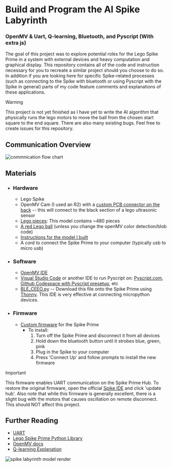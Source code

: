 # Build and Program the AI Spike Labyrinth
<h3>OpenMV & Uart, Q-learning, Bluetooth, and Pyscript (With extra js)</h3>
<p>The goal of this project was to explore potential roles for the Lego Spike Prime in a system with external devices and heavy computation and graphical display. This repository contains all of the code and instruction necessary for you to recreate a similar project should you choose to do so. In addition if you are looking here for specific Spike-related processes (such as connecting to the Spike with bluetooth or using Pyscript with the Spike in general) parts of my code feature comments and explanations of these applications.</p>

> [!WARNING]
> This project is not yet finished as I have yet to write the AI algorithm that physically runs the lego motors to move the ball from the chosen start square to the end square. There are also many existing bugs. Feel free to create issues for this repository.

## Communication Overview
![commnication flow chart](https://github.com/user-attachments/assets/9fabc1e3-81ef-417d-94d6-e6918032a667)


## Materials
  - ### Hardware
    - Lego Spike
    - OpenMV Cam (I used an R2) with a [custom PCB connector on the back](https://www.instructables.com/Backpack-1-OpenMV-Camera/) -- this will connect to the black section of a lego ultrasonic sensor
    - [Lego pieces](https://www.brickowl.com/catalog/lego-spike-prime-set-45678/inventory): This model contains ~480 pieces</li>
    - [A red Lego ball](https://www.brickowl.com/catalog/lego-red-hard-plastic-ball-52mm-22119-23065) (unless you change the openMV color detection/blob code)</li>
    - [Instructions for the model I built](https://drive.google.com/file/d/1D8D3vNA3ystbz31rbjCMvUVYvHGMd4PP/view?usp=sharing)
    - A cord to connect the Spike Prime to your computer (typically usb to micro usb)
  
  - ### Software
    - [OpenMV IDE](https://openmv.io/pages/download)
    - [Visual Studio Code](https://code.visualstudio.com/download) or another IDE to run Pyscript on: [Pyscript.com](https://pyscript.com), [Github Codespace with Pyscript presetup](https://github.com/ntoll/codespaces-project-template-pyscript), etc
    - [BLE_CEEO.py](https://github.com/chrisbuerginrogers/SPIKE_Prime/blob/main/BLE/BLE_CEEO.py#L1) -- Download this file onto the Spike Prime using [Thonny](https://thonny.org). This IDE is very effective at connecting micropython devices.
  
  - ### Firmware
    - [Custom firmware](https://raw.githack.com/tuftsceeo/SPIKE-html/main/index.html) for the Spike Prime
      - To install:
        1. Turn off the Spike Prime and disconnect it from all devices
        2. Hold down the bluetooth button until it strobes blue, green, pink
        3. Plug in the Spike to your computer
        4. Press 'Connect Up' and follow prompts to install the new firmware
    
> [!IMPORTANT]
> This firmware enables UART communication on the Spike Prime Hub. To restore the original firmware, open the official [Spike IDE](https://spike.legoeducation.com/) and click 'update hub'. Also note that while this firmware is generally excellent, there is a slight bug with the motors that causes oscillation on remote disconnect. This should NOT affect this project.

## Further Reading
- [UART](https://www.analog.com/en/resources/analog-dialogue/articles/uart-a-hardware-communication-protocol.html)
- [Lego Spike Prime Python Library](https://spike.legoeducation.com/prime/help/lls-help-python#lls-help-python-spm)
- [OpenMV docs](https://docs.openmv.io)
- [Q-learning Explanation](https://www.datacamp.com/tutorial/introduction-q-learning-beginner-tutorial)

![spike labyrinth model render](https://github.com/user-attachments/assets/572d4f52-462e-4aab-9dce-a34d50dcdc79)
